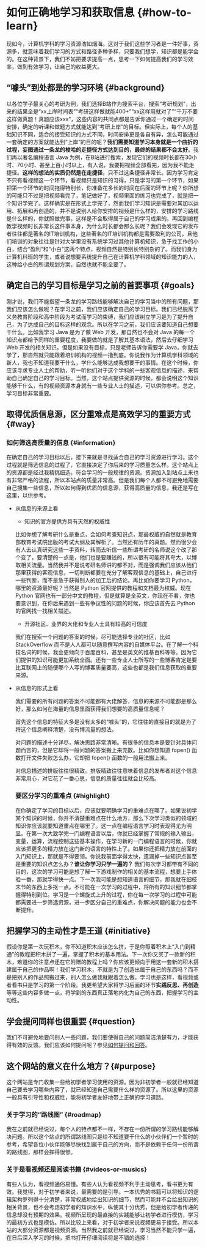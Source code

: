 # 如何正确地学习和获取信息 {#how-to-learn}

现如今，计算机学科的学习资源浩如烟海。这对于我们这些学习者是一件好事，资源多，就意味着我们学习的方式和路径多种多样，只要我们想学，知识都是能学会的。在这种背景下，我们不妨把要求提高一点，思考一下如何提高我们的学习效率，做到有效学习，让自己的收益更大。

## “噱头”到处都是的学习环境 {#background}

以各位学子最关心的考研为例，我们选择B站作为搜索平台，搜索“考研规划”，出来的结果全是“xx上岸时间表”“考研这样做就能400+”“xx这样用就对了”“千万不要这样做真题！真题应该xxx”，这些内容的共同点都是告诉你通过一个确定的时间安排，确定的听课和做题方式就能达到“考研上岸”的目标。但实际上，每个人的基础知识不同，适合的接受知识的方式不同，时间安排更是各自有异，怎么可能通过一套确定的方案就能达到“上岸”的目的呢？**我们需要知道学习本身就是一个曲折的过程，妄图通过一条龙的梭哈的走捷径方式达到目的，最终的结果都不会太好**。我们再以著名编程语言 Java 为例，在B站进行搜索，发现它们的视频时长都在30小时、70小时、甚至上百小时以上，有人说，我要把视频全部看完，因为我不能走捷径。**这样的想法的实质仍然是在走捷径**，只不过这条捷径非常长。因为学习肯定不只有看视频这一个环节，看视频只是知识的习得，只是学习的第一个环节，如果把第一个环节的时间拖得特别长，你准备花多长的时间在后面的环节上呢？你所想的可能只不过是把视频看完了，笔记做好了，视频里面的练习也完成了，就是把一个知识学完了。这样确实是在形式上学完了，然而我们学习知识是需要对其加以运用、拓展和再创造的，并不是说别人给你安排的视频是什么样的，安排的学习路线是什么样的，你就照做完事。这样是不会取得属于自己的学习成果的。再回到编程教学视频时长非常长这件事本身，为什么时长都会那么长呢？我们会发现它的发布者往往都是著名的IT培训机构，这些著名的IT培训机构都是需要盈利的公司，且他们培训的对象往往是针对大学里没有系统学习过其他计算机知识，急于找工作的小白，结合“盈利”和“小白”这两个特点，视频自然是特别长特别杂的了。而我们身为计算机科班的学生，或者说想要系统提升自己在计算机学科领域的知识能力的人，这种给小白的所谓规划方案，自然也就不能全要了。

## 确定自己的学习目标是学习之前的首要事项 {#goals}

刚才说，我们不能指望一条龙的学习路线能够解决自己的学习当中的所有问题，那我们应该怎么做呢？在学习之前，我们应该确定自己的学习目标。我们已经脱离了义务教育阶段和高中阶段为考试而学习的束缚，我们应该树立学习是为了提升自己，为了达成自己的目标这样的观念。所以在学习之前，我们应该要知道自己想要干什么。比如我学习 Java 是为了做 Web 开发，那自然也不会对 Java 的每一个知识点都给予同样的重要程度，我要做的就是了解其基本语法，然后去仔细学习 Web 开发的相关知识。但是如果没有目标，只是老师告诉你需要学 Java，你就去学了，那自然就只能跟着培训机构的视频一撸到底。你说我作为计算机学科领域的新人，我也不知道我要干什么，学什么能够达成我想要干的事情。在这个时候，你应该寻求专业人士的帮助，听一听他们对于这个学科的一些客观信息的描述，来帮助自己确定自己的学习目标。当然，这个站点提供资源的时候，都会说明这个知识能够干什么，有的视频资源本身就有一些专业人士的描述，可以供你参考。总之，学习目标非常重要。

## 取得优质信息源，区分重难点是高效学习的重要方式 {#way}

### 如何筛选高质量的信息 {#information}

在确定自己的学习目标以后，接下来就是寻找适合自己的学习资源进行学习。这个过程就是筛选信息的过程了，它直接决定了你后来的学习质量怎么样。这个站点上的资源都是经过我精挑细选，符合学习的一般规律的资源。资源加入到站点上来也有非常严格的流程，所以本站点的质量非常高。但是我们每个人都不可避免地需要自己搜集一些信息，所以如何得到优质的信息源，获得高质量的信息，我还是写在这里，以供参考。

- 从信息的来源上看

  - 知识的官方提供方具有天然的权威性

  比如你想了解考研什么是重点，会如何考查知识点，那最权威的自然就是教育部教育考试院出版的考试大纲及其解析了。当然还有历年的真题。然而很少会有人去认真研究这些一手资料，转而去听信一些所谓考研的名师说这个改了那个变了，要清楚的一点是，他们也是要赚钱的，所以很有可能将其夸大，以博取相关流量。当然我并不是说考研名师讲的都不对，而是强调我们应该从他们那里获得的客观信息，一切判断都要在充分了解客观信息的基础上，自己进行一些判断，而不是急于获得别人的加工后的结论。再比如你要学习 Python，哪里的资源最好呢？当然是 Python 官网提供的教程和文档最为权威。现在 Python 官网也有一部分中文的教程，但是就算是全英文，你现在不看，你也要意识到，在你后来遇到一些有争议性的问题的时候，你应该首先去 Python 的官网找一找相关描述。

  - 开源社区、业界的大佬和专业人士具有较高的可信度

  我们在搜索一个问题的答案的时候，尽可能选择专业的社区，比如 StackOverflow 而不是人人都可以随意撰写内容的自媒体平台。在了解一个科技名词的时候，我会更倾向于百度百科，甚至是英文的维基百科等等。因为它们提供的知识可能更加系统全面。还有一些专业人士所写的一些博客肯定是要比互联网上的随便哪个人写的博客质量要高，这些也都是我们信息获取的重要来源。

- 从信息的形式上看

  我们需要的所有问题的答案不可能都有大佬解答，信息的来源不可能都是那么好，那么如何在海量的信息里面获得我们想要的高质量信息呢？

  首先这个信息的特征大多是没有太多的“噱头”的，它往往的直接目的就是为了将这个信息阐释清楚，没有博流量的想法。

  对问题的描述十分详尽，解决思路非常清晰。有很多的信息本是要针对具体问题而言的，但是它却将一般问题的答案搬上来充数。比如你想知道 fopen() 函数打开文件失败怎么办，它却把 fopen() 函数的一般用法搬上来。

  对信息描述的排版往往很精致。排版精致往往意味着信息的发布者对这个信息非常用心，对它花了一番心思，信息的质量往往就会比较高。

  ### 要区分学习的重难点 {#highlight}

  在你确定了学习的目标以后，应该就要明确学习的重难点在哪了。如果说初学某个知识的时候，你并不清楚重难点在什么地方，那么下次学习类似的领域的知识你应该就要知道重点在哪里了。这一点在编程语言学习时表现得尤为明显。在第一次大致学完一门编程语言以后，你就已经掌握了常规的输入输出，变量，运算，流程控制这些基本操作，在学习新的一门编程语言的时候，你就应该把更多的精力放在这门新的语言的特性上了。如果你还把精力放在前面的入门知识上，那就是不得要领。你说我前面学得太快，遗漏掉一些知识点甚至是重要的知识点怎么办？**谁让你学习只学一遍的？** 我们每次学习都带有不同的目的，这次的学习可能是想了解一下游戏制作的相关的基本流程，想要上手体验一番，那就学得快一点。下一次我可能是想知道语言的细节，那我就在细枝末节的东西上多抠一点。不可能在一次学习的过程中，将所有的知识细节都掌握得特别到位。学习是一个螺旋式上升的过程，你在每一次学习的过程中可能都需要进一步筛选资源，进一步区分自己的重难点，你解决问题的能力也会不断提升。
  
## 把握学习的主动性才是王道 {#initiative}
  
  假设你是第一次玩积木，你不知道积木应该怎么拼，于是你照着积木上“入门到精通”的教程把积木拼了一遍，掌握了积木的基本用法。下一次你又买了一款新的积木，难道你的注意点还在它附赠的教程上吗？你应该更倾向于用这一套新的积木搭建属于自己的作品啊！我们学习积木，不就是为了创造出属于自己的东西吗？而不是把别人的作品照搬过来，别人怎么做我就跟着怎么做。学习也是这样，看视频或者看书只是学习的第一个阶段。我更希望大家将学习后面的环节**实践反思、再创造**等等这些内容多做一点，将学到的东西真正落地内化为自己的东西，把握学习的主动性。
  
## 学会提问同样也很重要 {#question}
 
  我们不可避免地要问别人一些问题，我们要使得自己的问题简洁清楚有力，才能获得有效的反馈。我们应该如何提问呢？参见[如何提问和回答](./question)。

## 这个网站的意义在什么地方？{#purpose}
  
  这个网站是专门收集一些给初学者学习使用的资源。因为非初学者一般就已经知道自己要去学习哪些内容了，就已经知道自己需要什么样的资源了。所以这里的资源一般具有引导性和权威性，能将初学者友好地带上正确的学习道路。

  ### 关于学习的“路线图” {#roadmap}
  
  我在之前就已经说过，每个人的特点都不一样，不存在一份所谓的学习路线能够解决问题。所以这个站点的所谓路线图只是给不知道要干什么的小伙伴们一个暂时的参考，希望各位小伙伴能够尽快找到属于自己的方向，而不是依赖于任何一份所谓的路线图，那样会摔得很惨。
  
  ### 关于是看视频还是阅读书籍 {#videos-or-musics}
  
  有些人认为，看视频通俗易懂。有些人认为看视频不利于主动思考，看书更为有效。我觉得，对于初学者来说，最需要的是引导。一本优秀的书籍可以将知识的逻辑架构罗列得十分清楚，非常权威地给出知识的细节，然而可能并不会给出知识的相关背景，也不会考虑初学者的知识水平，纵使其十分优秀，但是给初学者传递的信息却没有预期的效果。视频所呈现的最直接的实践能够让初学者进行模仿，学习的最初方式也是模仿。所以比较上来看，对于初学者来说视频更易于接受。所以本站的大部分资源都是视频资源。当然我之前就已经说过，学习当然不能只学一遍，在日后深入学习的时候，把书打开仔细阅读将是不错的选择！
